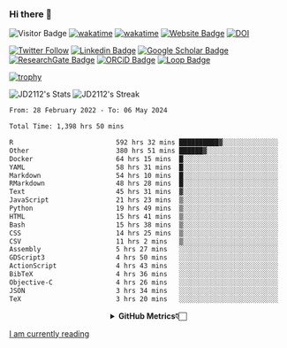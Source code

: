 ### Hi there 👋
![Visitor Badge](https://visitor-badge.laobi.icu/badge?page_id=JD2112.JD2112)
[![wakatime](https://github.com/JD2112/JD2112/actions/workflows/waka-readme.yml/badge.svg)](https://github.com/JD2112/JD2112/actions/workflows/waka-readme.yml)
[![wakatime](https://wakatime.com/badge/user/fe95275f-909a-4147-a45d-624981173898.svg)](https://wakatime.com/@fe95275f-909a-4147-a45d-624981173898)
[![Website Badge](https://img.shields.io/badge/website-informational?style=flat-square)](http://jyotirmoydas.netlify.app)
[![DOI](https://zenodo.org/badge/668165851.svg)](https://zenodo.org/doi/10.5281/zenodo.11104069)

[![Twitter Follow](https://img.shields.io/twitter/follow/jyotirmoy21?style=social)](https://twitter.com/jyotirmoy21)
[![Linkedin Badge](https://img.shields.io/badge/-jyotirmoy-blue?style=plastic&logo=Linkedin&logoColor=white&link=https://www.linkedin.com/in/dasjyotirmoy/)](https://www.linkedin.com/in/dasjyotirmoy/)
[![Google Scholar Badge](https://img.shields.io/badge/-jyotirmoy-blue?style=plastic&logo=GoogleScholar&logoColor=white&link=https://scholar.google.se/citations?user=IMBYOv8AAAAJ&hl=en)](https://scholar.google.se/citations?user=IMBYOv8AAAAJ&hl=en)
[![ResearchGate Badge](https://img.shields.io/badge/-jyotirmoy-cyan?style=plastic&logo=ResearchGate&logoColor=white&link=https://www.researchgate.net/profile/Jyotirmoy-Das-3)](https://www.researchgate.net/profile/Jyotirmoy-Das-3)
[![ORCiD Badge](https://img.shields.io/badge/-jyotirmoy-green?style=plastic&logo=orcid&logoColor=white&link=https://orcid.org/0000-0002-5649-4658)](https://orcid.org/0000-0002-5649-4658)
[![Loop Badge](https://img.shields.io/badge/-jyotirmoy-orange?style=plastic&logo=Loop&logoColor=white&link=https://loop.frontiersin.org/people/1519976/overview)](https://loop.frontiersin.org/people/1519976/overview)

[![trophy](https://github-profile-trophy.vercel.app/?username=JD2112)](https://github.com/ryo-ma/github-profile-trophy)

<!--
**JD2112/JD2112** is a ✨ _special_ ✨ repository because its `README.md` (this file) appears on your GitHub profile.

Here are some ideas to get you started:

- 🔭 I’m currently working on ...
- 🌱 I’m currently learning ...
- 👯 I’m looking to collaborate on ...
- 🤔 I’m looking for help with ...
- 💬 Ask me about ...
- 📫 How to reach me: ...
- 😄 Pronouns: ...
- ⚡ Fun fact: ...
![JD2112's Top Languages](https://github-readme-stats.vercel.app/api/top-langs/?username=JD2112&theme=vue-dark&show_icons=true&hide_border=true&layout=compact)
-->
![JD2112's Stats](https://github-readme-stats.vercel.app/api?username=JD2112&theme=vue-dark&show_icons=true&hide_border=true&count_private=true)
![JD2112's Streak](https://github-readme-streak-stats.herokuapp.com/?user=JD2112&theme=vue-dark&hide_border=true)





<!--START_SECTION:waka-->

```txt
From: 28 February 2022 - To: 06 May 2024

Total Time: 1,398 hrs 50 mins

R                          592 hrs 32 mins ██████████▓░░░░░░░░░░░░░░   42.36 %
Other                      380 hrs 51 mins ██████▓░░░░░░░░░░░░░░░░░░   27.23 %
Docker                     64 hrs 15 mins  █░░░░░░░░░░░░░░░░░░░░░░░░   04.59 %
YAML                       58 hrs 31 mins  █░░░░░░░░░░░░░░░░░░░░░░░░   04.18 %
Markdown                   54 hrs 10 mins  █░░░░░░░░░░░░░░░░░░░░░░░░   03.87 %
RMarkdown                  48 hrs 28 mins  █░░░░░░░░░░░░░░░░░░░░░░░░   03.46 %
Text                       45 hrs 31 mins  ▓░░░░░░░░░░░░░░░░░░░░░░░░   03.25 %
JavaScript                 21 hrs 23 mins  ▒░░░░░░░░░░░░░░░░░░░░░░░░   01.53 %
Python                     19 hrs 49 mins  ▒░░░░░░░░░░░░░░░░░░░░░░░░   01.42 %
HTML                       15 hrs 41 mins  ▒░░░░░░░░░░░░░░░░░░░░░░░░   01.12 %
Bash                       15 hrs 38 mins  ▒░░░░░░░░░░░░░░░░░░░░░░░░   01.12 %
CSS                        14 hrs 25 mins  ▒░░░░░░░░░░░░░░░░░░░░░░░░   01.03 %
CSV                        11 hrs 2 mins   ▒░░░░░░░░░░░░░░░░░░░░░░░░   00.79 %
Assembly                   5 hrs 27 mins   ░░░░░░░░░░░░░░░░░░░░░░░░░   00.39 %
GDScript3                  4 hrs 50 mins   ░░░░░░░░░░░░░░░░░░░░░░░░░   00.35 %
ActionScript               4 hrs 43 mins   ░░░░░░░░░░░░░░░░░░░░░░░░░   00.34 %
BibTeX                     4 hrs 36 mins   ░░░░░░░░░░░░░░░░░░░░░░░░░   00.33 %
Objective-C                4 hrs 26 mins   ░░░░░░░░░░░░░░░░░░░░░░░░░   00.32 %
JSON                       3 hrs 34 mins   ░░░░░░░░░░░░░░░░░░░░░░░░░   00.26 %
TeX                        3 hrs 20 mins   ░░░░░░░░░░░░░░░░░░░░░░░░░   00.24 %
```

<!--END_SECTION:waka-->

<div align="center">
    <details>
        <summary><b>GitHub Metrics👇🏻</b></summary>
    <br>
        
[Get Details](https://metrics.lecoq.io/insights/JD2112)
    </details>
</div>

<a target="_blank" href="https://www.goodreads.com/user/show/21242415-jyotirmoy-das">I am currently reading</a>


